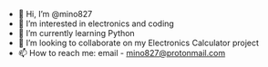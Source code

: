 - 👋 Hi, I’m @mino827
- 👀 I’m interested in electronics and coding
- 🌱 I’m currently learning Python
- 💞️ I’m looking to collaborate on my Electronics Calculator project
- 📫 How to reach me: email - mino827@protonmail.com 

<!---
mino827/mino827 is a ✨ special ✨ repository because its `README.md` (this file) appears on your GitHub profile.
You can click the Preview link to take a look at your changes.
--->
